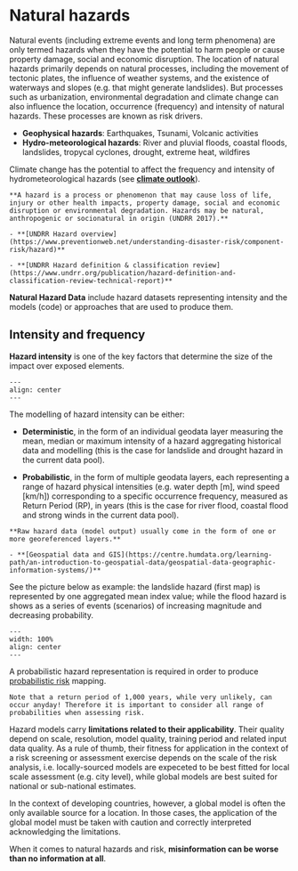 # Natural hazards

Natural events (including extreme events and long term phenomena) are only termed hazards when they have the potential to harm people or cause property damage, social and economic disruption. The location of natural hazards primarily depends on natural processes, including the movement of tectonic plates, the influence of weather systems, and the existence of waterways and slopes (e.g. that might generate landslides). But processes such as urbanization, environmental degradation and climate change can also influence the location, occurrence (frequency) and intensity of natural hazards. These processes are known as risk drivers.

- **Geophysical hazards**: Earthquakes, Tsunami, Volcanic activities
- **Hydro-meteorological hazards**: River and pluvial floods, coastal floods, landslides, tropycal cyclones, drought, extreme heat, wildfires

Climate change has the potential to affect the frequency and intensity of hydrometeorological hazards (see [**climate outlook**](climate-risk)).

```{seealso}
**A hazard is a process or phenomenon that may cause loss of life, injury or other health impacts, property damage, social and economic disruption or environmental degradation. Hazards may be natural, anthropogenic or socionatural in origin (UNDRR 2017).**

- **[UNDRR Hazard overview](https://www.preventionweb.net/understanding-disaster-risk/component-risk/hazard)**

- **[UNDRR Hazard definition & classification review](https://www.undrr.org/publication/hazard-definition-and-classification-review-technical-report)**
```
**Natural Hazard Data** include hazard datasets representing intensity and the models (code) or approaches that are used to produce them.

## Intensity and frequency

**Hazard intensity** is one of the key factors that determine the size of the impact over exposed elements.

```{figure} images/hzd_intensity.jpg
---
align: center
---
```

The modelling of hazard intensity can be either:

- **Deterministic**, in the form of an individual geodata layer measuring the mean, median or maximum intensity of a hazard aggregating historical data and modelling (this is the case for landslide and drought hazard in the current data pool).

- **Probabilistic**, in the form of multiple geodata layers, each representing a range of hazard physical intensities (e.g. water depth [m], wind speed [km/h]) corresponding to a specific occurrence frequency, measured as Return Period (RP), in years (this is the case for river flood, coastal flood and strong winds in the current data pool).


```{note}
**Raw hazard data (model output) usually come in the form of one or more georeferenced layers.**

- **[Geospatial data and GIS](https://centre.humdata.org/learning-path/an-introduction-to-geospatial-data/geospatial-data-geographic-information-systems/)**
```
See the picture below as example: the landslide hazard (first map) is represented by one aggregated mean index value; while the flood hazard is shows as a series of events (scenarios) of increasing magnitude and decreasing probability.

```{figure} images/hzd_models.jpg
---
width: 100%
align: center
---
```

A probabilistic hazard representation is required in order to produce [probabilistic risk](intro-risk#determimistic-and-probabilistic-risk) mapping.

```{caution}
Note that a return period of 1,000 years, while very unlikely, can occur anyday! Therefore it is important to consider all range of probabilities when assessing risk.
```

Hazard models carry **limitations related to their applicability**. Their quality depend on scale, resolution, model quality, training period and related input data quality.
As a rule of thumb, their fitness for application in the context of a risk screening or assessment exercise depends on the scale of the risk analysis, i.e. locally-sourced models are expeceted to be best fitted for local scale assessment (e.g. city level), while global models are best suited for national or sub-national estimates.

In the context of developing countries, however, a global model is often the only available source for a location. In those cases, the application of the global model must be taken with caution and correctly interpreted acknowledging the limitations.

When it comes to natural hazards and risk, **misinformation can be worse than no information at all**.